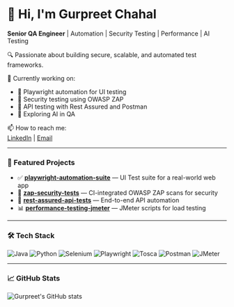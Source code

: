# 👋 Hi, I'm Gurpreet Chahal

**Senior QA Engineer** | Automation | Security Testing | Performance | AI Testing

🔍 Passionate about building secure, scalable, and automated test frameworks.

💼 Currently working on:  
- 🔧 Playwright automation for UI testing  
- 🔐 Security testing using OWASP ZAP  
- 🚀 API testing with Rest Assured and Postman  
- 🧠 Exploring AI in QA

📫 How to reach me:  
[LinkedIn](https://www.linkedin.com/in/gurpreet-chahal999/) | [Email](gurpreetgulichahal@gmail.com)

---

### 🧪 Featured Projects
- ✅ **[playwright-automation-suite](https://github.com/Gurpreetgulichahal/Rusable-Framework)** — UI Test suite for a real-world web app
- 🔐 **[zap-security-tests](https://github.com/...)** — CI-integrated OWASP ZAP scans for security
- 🚀 **[rest-assured-api-tests](https://github.com/...)** — End-to-end API automation
- 📊 **[performance-testing-jmeter](https://github.com/...)** — JMeter scripts for load testing

---

### 🛠 Tech Stack
![Java](https://img.shields.io/badge/-Java-007396?style=flat&logo=java)
![Python](https://img.shields.io/badge/-Python-3776AB?style=flat&logo=python)
![Selenium](https://img.shields.io/badge/-Selenium-43B02A?style=flat&logo=selenium)
![Playwright](https://img.shields.io/badge/-Playwright-2EAD33?style=flat)
![Tosca](https://img.shields.io/badge/-Tosca-007ACC?style=flat)
![Postman](https://img.shields.io/badge/-Postman-FF6C37?style=flat&logo=postman)
![JMeter](https://img.shields.io/badge/-JMeter-D22128?style=flat&logo=apache)

---

### 📈 GitHub Stats
![Gurpreet's GitHub stats](https://github-readme-stats.vercel.app/api?username=Gurpreetgulichahal&show_icons=true&theme=default)
